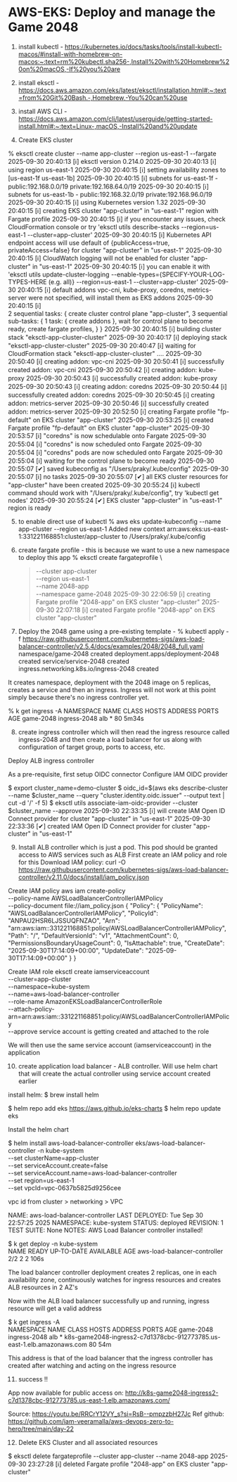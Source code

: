 # AWS-EKS: Deploy and manage the Game 2048

1. install kubectl - https://kubernetes.io/docs/tasks/tools/install-kubectl-macos/#install-with-homebrew-on-macos:~:text=rm%20kubectl.sha256-,Install%20with%20Homebrew%20on%20macOS,-If%20you%20are

2. install eksctl - https://docs.aws.amazon.com/eks/latest/eksctl/installation.html#:~:text=from%20Git%20Bash.-,Homebrew,-You%20can%20use

3. install AWS CLI - https://docs.aws.amazon.com/cli/latest/userguide/getting-started-install.html#:~:text=Linux-,macOS,-Install%20and%20update

4. Create EKS cluster

% eksctl create cluster --name app-cluster --region us-east-1 --fargate
2025-09-30 20:40:13 [ℹ] eksctl version 0.214.0
2025-09-30 20:40:13 [ℹ] using region us-east-1
2025-09-30 20:40:15 [ℹ] setting availability zones to [us-east-1f us-east-1b]
2025-09-30 20:40:15 [ℹ] subnets for us-east-1f - public:192.168.0.0/19 private:192.168.64.0/19
2025-09-30 20:40:15 [ℹ] subnets for us-east-1b - public:192.168.32.0/19 private:192.168.96.0/19
2025-09-30 20:40:15 [ℹ] using Kubernetes version 1.32
2025-09-30 20:40:15 [ℹ] creating EKS cluster "app-cluster" in "us-east-1" region with Fargate profile
2025-09-30 20:40:15 [ℹ] if you encounter any issues, check CloudFormation console or try 'eksctl utils describe-stacks --region=us-east-1 --cluster=app-cluster'
2025-09-30 20:40:15 [ℹ] Kubernetes API endpoint access will use default of {publicAccess=true, privateAccess=false} for cluster "app-cluster" in "us-east-1"
2025-09-30 20:40:15 [ℹ] CloudWatch logging will not be enabled for cluster "app-cluster" in "us-east-1"
2025-09-30 20:40:15 [ℹ] you can enable it with 'eksctl utils update-cluster-logging --enable-types={SPECIFY-YOUR-LOG-TYPES-HERE (e.g. all)} --region=us-east-1 --cluster=app-cluster'
2025-09-30 20:40:15 [ℹ] default addons vpc-cni, kube-proxy, coredns, metrics-server were not specified, will install them as EKS addons
2025-09-30 20:40:15 [ℹ]  
2 sequential tasks: { create cluster control plane "app-cluster",
3 sequential sub-tasks: {
1 task: { create addons },
wait for control plane to become ready,
create fargate profiles,
}
}
2025-09-30 20:40:15 [ℹ] building cluster stack "eksctl-app-cluster-cluster"
2025-09-30 20:40:17 [ℹ] deploying stack "eksctl-app-cluster-cluster"
2025-09-30 20:40:47 [ℹ] waiting for CloudFormation stack "eksctl-app-cluster-cluster"
....
2025-09-30 20:50:40 [ℹ] creating addon: vpc-cni
2025-09-30 20:50:41 [ℹ] successfully created addon: vpc-cni
2025-09-30 20:50:42 [ℹ] creating addon: kube-proxy
2025-09-30 20:50:43 [ℹ] successfully created addon: kube-proxy
2025-09-30 20:50:43 [ℹ] creating addon: coredns
2025-09-30 20:50:44 [ℹ] successfully created addon: coredns
2025-09-30 20:50:45 [ℹ] creating addon: metrics-server
2025-09-30 20:50:46 [ℹ] successfully created addon: metrics-server
2025-09-30 20:52:50 [ℹ] creating Fargate profile "fp-default" on EKS cluster "app-cluster"
2025-09-30 20:53:25 [ℹ] created Fargate profile "fp-default" on EKS cluster "app-cluster"
2025-09-30 20:53:57 [ℹ] "coredns" is now schedulable onto Fargate
2025-09-30 20:55:04 [ℹ] "coredns" is now scheduled onto Fargate
2025-09-30 20:55:04 [ℹ] "coredns" pods are now scheduled onto Fargate
2025-09-30 20:55:04 [ℹ] waiting for the control plane to become ready
2025-09-30 20:55:07 [✔] saved kubeconfig as "/Users/praky/.kube/config"
2025-09-30 20:55:07 [ℹ] no tasks
2025-09-30 20:55:07 [✔] all EKS cluster resources for "app-cluster" have been created
2025-09-30 20:55:24 [ℹ] kubectl command should work with "/Users/praky/.kube/config", try 'kubectl get nodes'
2025-09-30 20:55:24 [✔] EKS cluster "app-cluster" in "us-east-1" region is ready

5. to enable direct use of kubectl
   % aws eks update-kubeconfig --name app-cluster --region us-east-1
   Added new context arn:aws:eks:us-east-1:331221168851:cluster/app-cluster to /Users/praky/.kube/config

6. create fargate profile - this is because we want to use a new namespace to deploy this app
   % eksctl create fargateprofile \

   > --cluster app-cluster \
   > --region us-east-1 \
   > --name 2048-app \
   > --namespace game-2048
   > 2025-09-30 22:06:59 [ℹ] creating Fargate profile "2048-app" on EKS cluster "app-cluster"
   > 2025-09-30 22:07:18 [ℹ] created Fargate profile "2048-app" on EKS cluster "app-cluster"

7. Deploy the 2048 game using a pre-existing template -
   % kubectl apply -f https://raw.githubusercontent.com/kubernetes-sigs/aws-load-balancer-controller/v2.5.4/docs/examples/2048/2048_full.yaml
   namespace/game-2048 created
   deployment.apps/deployment-2048 created
   service/service-2048 created
   ingress.networking.k8s.io/ingress-2048 created

It creates namespace, deployment with the 2048 image on 5 replicas, creates a service and then an ingress. Ingress will not work at this point simply because there's no ingress controller yet.

% k get ingress -A
NAMESPACE NAME CLASS HOSTS ADDRESS PORTS AGE
game-2048 ingress-2048 alb \* 80 5m34s

8. create ingress controller which will then read the ingress resource called ingress-2048 and then create a load balancer for us along with configuration of target group, ports to access, etc.

Deploy ALB ingress controller

As a pre-requisite, first setup OIDC connector
Configure IAM OIDC provider

$ export cluster_name=demo-cluster
$ oidc_id=$(aws eks describe-cluster --name $cluster_name --query "cluster.identity.oidc.issuer" --output text | cut -d '/' -f 5)
$ eksctl utils associate-iam-oidc-provider --cluster $cluster_name --approve
2025-09-30 22:33:35 [ℹ] will create IAM Open ID Connect provider for cluster "app-cluster" in "us-east-1"
2025-09-30 22:33:36 [✔] created IAM Open ID Connect provider for cluster "app-cluster" in "us-east-1"

9. Install ALB controller which is just a pod. This pod should be granted access to AWS services such as ALB
   First create an IAM policy and role for this
   Download IAM policy: curl -O https://raw.githubusercontent.com/kubernetes-sigs/aws-load-balancer-controller/v2.11.0/docs/install/iam_policy.json

Create IAM policy
aws iam create-policy \
 --policy-name AWSLoadBalancerControllerIAMPolicy \
 --policy-document file://iam_policy.json
{
"Policy": {
"PolicyName": "AWSLoadBalancerControllerIAMPolicy",
"PolicyId": "ANPAU2HSR6LJSSUQFNZAO",
"Arn": "arn:aws:iam::331221168851:policy/AWSLoadBalancerControllerIAMPolicy",
"Path": "/",
"DefaultVersionId": "v1",
"AttachmentCount": 0,
"PermissionsBoundaryUsageCount": 0,
"IsAttachable": true,
"CreateDate": "2025-09-30T17:14:09+00:00",
"UpdateDate": "2025-09-30T17:14:09+00:00"
}
}

Create IAM role
eksctl create iamserviceaccount \
 --cluster=app-cluster \
 --namespace=kube-system \
 --name=aws-load-balancer-controller \
 --role-name AmazonEKSLoadBalancerControllerRole \
 --attach-policy-arn=arn:aws:iam::331221168851:policy/AWSLoadBalancerControllerIAMPolicy \
 --approve
service account is getting created and attached to the role

We will then use the same service account (iamserviceaccount) in the application

10. create application load balancer - ALB controller. Will use helm chart that will create the actual controller using service account created earlier

install helm: $ brew install helm

$ helm repo add eks https://aws.github.io/eks-charts
$ helm repo update eks

Install the helm chart

$ helm install aws-load-balancer-controller eks/aws-load-balancer-controller -n kube-system \
 --set clusterName=app-cluster \
 --set serviceAccount.create=false \
 --set serviceAccount.name=aws-load-balancer-controller \
 --set region=us-east-1 \
 --set vpcId=vpc-0637b5825d9256cee

vpc id from cluster > networking > VPC

NAME: aws-load-balancer-controller
LAST DEPLOYED: Tue Sep 30 22:57:25 2025
NAMESPACE: kube-system
STATUS: deployed
REVISION: 1
TEST SUITE: None
NOTES:
AWS Load Balancer controller installed!

$ k get deploy -n kube-system  
NAME READY UP-TO-DATE AVAILABLE AGE
aws-load-balancer-controller 2/2 2 2 106s

The load balancer controller deployment creates 2 replicas, one in each availability zone, continuously watches for ingress resources and creates ALB resources in 2 AZ's

Now with the ALB load balancer successfully up and running, ingress resource will get a valid address

$ k get ingress -A  
NAMESPACE NAME CLASS HOSTS ADDRESS PORTS AGE
game-2048 ingress-2048 alb \* k8s-game2048-ingress2-c7d1378cbc-912773785.us-east-1.elb.amazonaws.com 80 54m

This address is that of the load balancer that the ingress controller has created after watching and acting on the ingress resource

11. success !!

App now available for public access on:
http://k8s-game2048-ingress2-c7d1378cbc-912773785.us-east-1.elb.amazonaws.com/

Source: https://youtu.be/RRCrY12VY_s?si=RsB--pmpzzbH27Jc
Ref github: https://github.com/iam-veeramalla/aws-devops-zero-to-hero/tree/main/day-22

12. Delete EKS Cluster and all associated resources

$  eksctl delete fargateprofile --cluster app-cluster --name 2048-app
2025-09-30 23:27:28 [ℹ]  deleted Fargate profile "2048-app" on EKS cluster "app-cluster"

